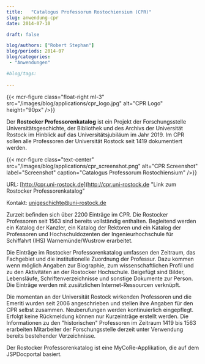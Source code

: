 ```yaml
---
title:   "Catalogus Professorum Rostochiensium (CPR)"
slug: anwendung-cpr
date: 2014-07-10

draft: false

blog/authors: ["Robert Stephan"]
blog/periods: 2014-07
blog/categories:
 - "Anwendungen"

#blog/tags:
 
---
```



{{< mcr-figure  class="float-right ml-3" src="/images/blog/applications/cpr_logo.jpg" alt="CPR Logo" height="90px" />}}


Der **Rostocker Professorenkatalog** ist ein Projekt der Forschungsstelle Universitätsgeschichte, 
der Bibliothek und des Archivs der Universität Rostock im Hinblick auf das Universitätsjubiläum im Jahr 2019. 
Im CPR sollen alle Professoren der Universität Rostock seit 1419 dokumentiert werden.   
<div style="clear:both"></div>

{{< mcr-figure class="text-center" src="/images/blog/applications/cpr_screenshot.png" alt="CPR Screenshot"
  label="Screenshot" caption="Catalogus Professorum Rostochiensium" />}}
         

     


URL: [http://cpr.uni-rostock.de](http://cpr.uni-rostock.de "Link zum Rostocker Professorenkatalog"

Kontakt: [unigeschichte@uni-rostock.de](mailto:unigeschichte@uni-rostock.de "E-Mailadresse")
     
Zurzeit befinden sich über 2200 Einträge im CPR. Die Rostocker Professoren seit 1563 sind bereits vollständig enthalten. 
Begleitend werden ein Katalog der Kanzler, ein Katalog der Rektoren und ein Katalog der Professoren und Hochschuldozenten 
der Ingenieurhochschule für Schiffahrt (IHS) Warnemünde/Wustrow erarbeitet.

Die Einträge im Rostocker Professorenkatalog umfassen den Zeitraum, das Fachgebiet und die institutionelle Zuordnung der Professur. 
Dazu kommen wenn möglich Angaben zur Biographie, zum wissenschaftlichen Profil und zu den Aktivitäten an der Rostocker Hochschule. 
Beigefügt sind Bilder, Lebensläufe, Schriftenverzeichnisse und sonstige Dokumente zur Person. 
Die Einträge werden mit zusätzlichen Internet-Ressourcen verknüpft. 

Die momentan an der Universität Rostock wirkenden Professoren und die Emeriti wurden seit 2006 angeschrieben und stellen 
ihre Angaben für den CPR selbst zusammen. Neuberufungen werden kontinuierlich eingepflegt. 
Erfolgt keine Rückmeldung können nur Kurzeinträge erstellt werden. Die Informationen zu den "historischen" Professoren 
im Zeitraum 1419 bis 1563 erarbeiten Mitarbeiter der Forschungsstelle derzeit unter Verwendung bereits bestehender Verzeichnisse. 

Der Rostocker Professorenkatalog ist eine MyCoRe-Applikation, die auf dem JSPDocportal basiert.
